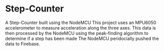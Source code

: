 # Step-Counter
A Step-Counter built using the NodeMCU 
This project uses an MPU6050 accelerometer to measure acceleration along the three axes. This data is then processed by the NodeMCU using the peak-finding algorithm to determine if a step has been made
The NodeMCU peridocially pushed the data to Firebase.
